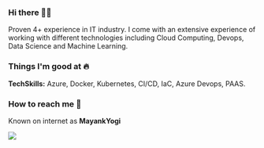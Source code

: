### Hi there 👋🏻 
Proven 4+ experience in IT industry. I come with an extensive experience of working with different technologies including Cloud Computing, Devops, Data Science and Machine Learning.


### Things I'm good at :fire:
**TechSkills:**  Azure, Docker, Kubernetes, CI/CD, IaC, Azure Devops, PAAS.


### How to reach me 📱
Known on internet as **MayankYogi** 

 [<img target="_blank" src="https://img.icons8.com/doodle/64/000000/linkedin-circled.png"/>](https://www.linkedin.com/in/mayank-yogi-806ba9156/)
